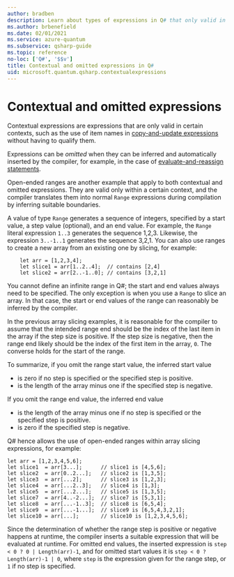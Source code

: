 ```yaml
---
author: bradben
description: Learn about types of expressions in Q# that only valid in certain contexts or that can be inferred automatically.
ms.author: brbenefield
ms.date: 02/01/2021
ms.service: azure-quantum
ms.subservice: qsharp-guide
ms.topic: reference
no-loc: ['Q#', '$$v']
title: Contextual and omitted expressions in Q#
uid: microsoft.quantum.qsharp.contextualexpressions
---
```


# Contextual and omitted expressions

Contextual expressions are expressions that are only valid in certain contexts, such as the use of item names in [copy-and-update expressions](xref:microsoft.quantum.qsharp.copyandupdateexpressions#copy-and-update-expressions) without having to qualify them.

Expressions can be *omitted* when they can be inferred and automatically inserted by the compiler, for example, in the case of [evaluate-and-reassign statements](xref:microsoft.quantum.qsharp.variabledeclarationsandreassignments#evaluate-and-reassign-statements).

Open-ended ranges are another example that apply to both contextual and omitted expressions. They are valid only within a certain context, and the compiler translates them into normal `Range` expressions during compilation by inferring suitable boundaries.

A value of type `Range` generates a sequence of integers, specified by a start value, a step value (optional), and an end value. For example, the `Range` literal expression `1..3` generates the sequence 1,2,3. Likewise, the expression `3..-1..1` generates the sequence 3,2,1. You can also use ranges to create a new array from an existing one by slicing, for example:

```qsharp
    let arr = [1,2,3,4];
    let slice1 = arr[1..2..4];  // contains [2,4] 
    let slice2 = arr[2..-1..0]; // contains [3,2,1]
```

You cannot define an infinite range in Q#; the start and end values always need to be specified. The only exception is when you use a `Range` to slice an array. In that case, the start or end values of the range can reasonably be inferred by the compiler.

In the previous array slicing examples, it is reasonable for the compiler to assume that the intended range end should be the index of the last item in the array if the step size is positive. If the step size is negative, then the range end likely should be the index of the first item in the array, `0`. The converse holds for the start of the range.

To summarize, if you omit the range start value, the inferred start value

- is zero if no step is specified or the specified step is positive.
- is the length of the array minus one if the specified step is negative.

If you omit the range end value, the inferred end value

- is the length of the array minus one if no step is specified or the specified step is positive.
- is zero if the specified step is negative.

Q# hence allows the use of open-ended ranges within array slicing expressions, for example:

```qsharp
let arr = [1,2,3,4,5,6];
let slice1  = arr[3...];      // slice1 is [4,5,6];
let slice2  = arr[0..2...];   // slice2 is [1,3,5];
let slice3  = arr[...2];      // slice3 is [1,2,3];
let slice4  = arr[...2..3];   // slice4 is [1,3];
let slice5  = arr[...2...];   // slice5 is [1,3,5];
let slice7  = arr[4..-2...];  // slice7 is [5,3,1];
let slice8  = arr[...-1..3];  // slice8 is [6,5,4];
let slice9  = arr[...-1...];  // slice9 is [6,5,4,3,2,1];
let slice10 = arr[...];       // slice10 is [1,2,3,4,5,6];
```

Since the determination of whether the range step is positive or negative happens at runtime, the compiler inserts a suitable expression that will be evaluated at runtime. For omitted end values, the inserted expression is `step < 0 ? 0 | Length(arr)-1`, and for omitted start values it is `step < 0 ? Length(arr)-1 | 0`, where `step` is the expression given for the range step, or `1` if no step is specified.




